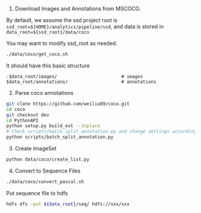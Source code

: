 1. Download Images and Annotations from MSCOCO.

By default, we assume the ssd project root is
```ssd_root=${HOME}/analytics/pipeline/ssd```,
and data is stored in ```data_root=${ssd_root}/data/coco```

You may want to modify ssd_root as needed.

```bash
./data/coco/get_coco.sh
```

It should have this basic structure

```
-$data_root/images/                        # images
$data_root/annotations/                    # annotations
```

2. Parse coco annotations
```bash
git clone https://github.com/weiliu89/coco.git
cd coco
git checkout dev
cd PythonAPI
python setup.py build_ext --inplace
# Check scripts/batch_split_annotation.py and change settings accordingly.
python scripts/batch_split_annotation.py
```

3. Create ImageSet
```bash
python data/coco/create_list.py
```

4. Convert to Sequence Files
```bash
./data/coco/convert_pascal.sh
```

Put sequence file to hdfs
```bash
hdfs dfs -put ${data_root}/seq/ hdfs://xxx/xxx
```